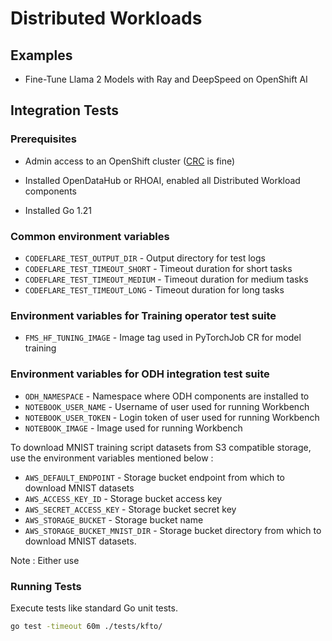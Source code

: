 # Distributed Workloads

## Examples

* Fine-Tune Llama 2 Models with Ray and DeepSpeed on OpenShift AI

## Integration Tests

### Prerequisites

* Admin access to an OpenShift cluster ([CRC](https://developers.redhat.com/products/openshift-local/overview) is fine)

* Installed OpenDataHub or RHOAI, enabled all Distributed Workload components

* Installed Go 1.21

### Common environment variables

* `CODEFLARE_TEST_OUTPUT_DIR` - Output directory for test logs
* `CODEFLARE_TEST_TIMEOUT_SHORT` - Timeout duration for short tasks
* `CODEFLARE_TEST_TIMEOUT_MEDIUM` - Timeout duration for medium tasks
* `CODEFLARE_TEST_TIMEOUT_LONG` - Timeout duration for long tasks

### Environment variables for Training operator test suite

* `FMS_HF_TUNING_IMAGE` - Image tag used in PyTorchJob CR for model training

### Environment variables for ODH integration test suite

* `ODH_NAMESPACE` - Namespace where ODH components are installed to
* `NOTEBOOK_USER_NAME` - Username of user used for running Workbench
* `NOTEBOOK_USER_TOKEN` - Login token of user used for running Workbench
* `NOTEBOOK_IMAGE` - Image used for running Workbench

To download MNIST training script datasets from S3 compatible storage, use the environment variables mentioned below : 
* `AWS_DEFAULT_ENDPOINT` - Storage bucket endpoint from which to download MNIST datasets
* `AWS_ACCESS_KEY_ID` - Storage bucket access key
* `AWS_SECRET_ACCESS_KEY` - Storage bucket secret key
* `AWS_STORAGE_BUCKET` - Storage bucket name
* `AWS_STORAGE_BUCKET_MNIST_DIR` - Storage bucket directory from which to download MNIST datasets.

Note : Either use 

### Running Tests

Execute tests like standard Go unit tests.

```bash
go test -timeout 60m ./tests/kfto/
```
